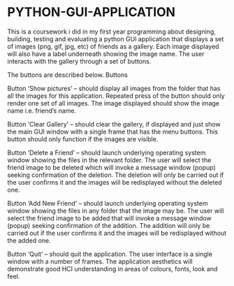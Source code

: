 # PYTHON-GUI-APPLICATION
This is a coursework i  did in my first year programming about designing, building, testing and evaluating a python GUI  application that displays a set of images (png, gif, jpg, etc)  of friends as a gallery.  Each image displayed will also have a label underneath showing the image name.  The user interacts with the gallery through a set of buttons.

The buttons are described below. 
Buttons 

Button ‘Show pictures’ – should display all images from the folder that has all the images for this application. Repeated press of the button should only render one set of all images. The image displayed should
show the image name i.e. friend’s name. 

Button ‘Clear Gallery’ – should clear the gallery, if displayed and just show the main GUI window with a single frame that has the menu buttons. This button should only function if the images are visible. 

Button ‘Delete a Friend’ – should launch underlying operating system window showing the files in the relevant folder. The user will select the friend image to be deleted which will invoke a message window (popup)
seeking confirmation of the deletion. The deletion will only be carried out if the user confirms it and the images will be redisplayed without the deleted one. 

Button ‘Add New Friend’ – should launch underlying operating system window showing the files in any folder that the image may be. The user will select the friend image to be added that will invoke a message window (popup) seeking confirmation of the addition. The addition will only be carried out if the user confirms it and the images will be redisplayed without the added one. 

Button ‘Quit’ – should quit the application. The user interface is a single window with a number of frames. The application aesthetics will demonstrate good HCI understanding in areas of colours, fonts, look 
and feel.
